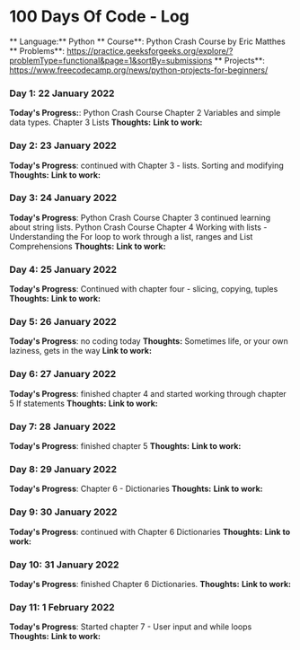 # 100 Days Of Code - Log

** Language:** Python
** Course**: Python Crash Course by Eric Matthes
** Problems**: https://practice.geeksforgeeks.org/explore/?problemType=functional&page=1&sortBy=submissions
** Projects**: https://www.freecodecamp.org/news/python-projects-for-beginners/


### Day 1: 22 January 2022
**Today's Progress:**: Python Crash Course Chapter 2 Variables and simple data types. Chapter 3 Lists
**Thoughts:**
**Link to work:**


### Day 2: 23 January 2022
**Today's Progress**: continued with Chapter 3 - lists. Sorting and modifying
**Thoughts:**
**Link to work:**


### Day 3: 24 January 2022
**Today's Progress**:
Python Crash Course Chapter 3 continued learning about string lists.
Python Crash Course Chapter 4 Working with lists - Understanding the For loop to work through a list, ranges and List Comprehensions
**Thoughts:**
**Link to work:**

### Day 4: 25 January 2022
**Today's Progress**:   Continued with chapter four - slicing, copying, tuples
**Thoughts:**
**Link to work:**

### Day 5: 26 January 2022
**Today's Progress**:   no coding today
**Thoughts:** Sometimes life, or your own laziness, gets in the way
**Link to work:**

### Day 6: 27 January 2022
**Today's Progress**:    finished chapter 4 and started working through chapter 5 If statements
**Thoughts:**
**Link to work:**


### Day 7: 28 January 2022
**Today's Progress**:    finished chapter 5
**Thoughts:**
**Link to work:**


 ### Day 8: 29 January 2022
 **Today's Progress**: Chapter 6 - Dictionaries
 **Thoughts:**
**Link to work:**

 ### Day 9: 30 January 2022
 **Today's Progress**: continued with Chapter 6 Dictionaries
 **Thoughts:**
 **Link to work:**


 ### Day 10: 31 January 2022
 **Today's Progress**: finished Chapter 6 Dictionaries.
 **Thoughts:**
 **Link to work:**


### Day 11: 1 February 2022
**Today's Progress**:  Started chapter 7 - User input and while loops
**Thoughts:**
**Link to work:**